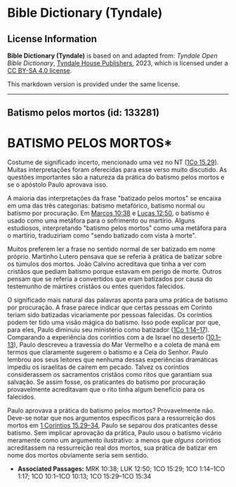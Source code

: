 # Bible Dictionary (Tyndale)

## License Information

**Bible Dictionary (Tyndale)** is based on and adapted from: _Tyndale Open Bible Dictionary_, [Tyndale House Publishers](https://tyndaleopenresources.com/), 2023, which is licensed under a [CC BY-SA 4.0 license](https://creativecommons.org/licenses/by-sa/4.0/legalcode.en).

This markdown version is provided under the same license.



--------------------------------

## Batismo pelos mortos (id: 133281)

BATISMO PELOS MORTOS\*
======================

Costume de significado incerto, mencionado uma vez no NT ([1Co 15\.29](https://ref.ly/1Cor15:29)). Muitas interpretações foram oferecidas para esse verso muito discutido. As questões importantes são a natureza da prática do batismo pelos mortos e se o apóstolo Paulo aprovava isso.

A maioria das interpretações da frase "batizado pelos mortos" se encaixa em uma das três categorias: batismo metafórico, batismo normal ou batismo por procuração. Em [Marcos 10:38](https://ref.ly/Mark10:38) e [Lucas 12:50](https://ref.ly/Luke12:50), o batismo é usado como uma metáfora para o sofrimento ou martírio. Alguns estudiosos, interpretando "batismo pelos mortos" como uma metáfora para o martírio, traduziriam como "sendo batizado com vista à morte".

Muitos preferem ler a frase no sentido normal de ser batizado em nome próprio. Martinho Lutero pensava que se referia à prática de batizar sobre os túmulos dos mortos. João Calvino acreditava que tinha a ver com cristãos que pediam batismo porque estavam em perigo de morte. Outros pensam que se referia a convertidos que eram batizados por causa do testemunho de mártires cristãos ou entes queridos falecidos.

O significado mais natural das palavras aponta para uma prática de batismo por procuração. A frase parece indicar que certas pessoas em Corinto teriam sido batizadas vicariamente por pessoas falecidas. Os coríntios podem ter tido uma visão mágica do batismo. Isso pode explicar por que, para eles, Paulo diminuiu seu ministério como batizador ([1Co 1:14–17](https://ref.ly/1Cor1:14-1Cor1:17)). Comparando a experiência dos coríntios com a de Israel no deserto ([10\.1–13](https://ref.ly/1Cor10:1-1Cor10:13)), Paulo descreveu a travessia do Mar Vermelho e a coleta de maná em termos que claramente sugerem o batismo e a Ceia do Senhor. Paulo lembrou aos seus leitores que nenhuma dessas experiências dramáticas impediu os israelitas de caírem em pecado. Talvez os coríntios considerassem os sacramentos cristãos como ritos que garantiam sua salvação. Se assim fosse, os praticantes do batismo por procuração provavelmente acreditavam que o rito tinha algum benefício para os falecidos.

Paulo aprovava a prática do batismo pelos mortos? Provavelmente não. Deve\-se notar que nos argumentos específicos para a ressurreição dos mortos em [1 Coríntios 15\.29–34](https://ref.ly/1Cor15:29-1Cor15:34), Paulo se separou dos praticantes desse batismo. Sem implicar aprovação da prática, Paulo usou o batismo vicário meramente como um argumento ilustrativo: a menos que *alguns* coríntios acreditassem na ressurreição real dos mortos, sua prática de batizar em nome dos mortos obviamente seria sem sentido.

* **Associated Passages:** MRK 10:38; LUK 12:50; 1CO 15:29; 1CO 1:14–1CO 1:17; 1CO 10:1–1CO 10:13; 1CO 15:29–1CO 15:34

